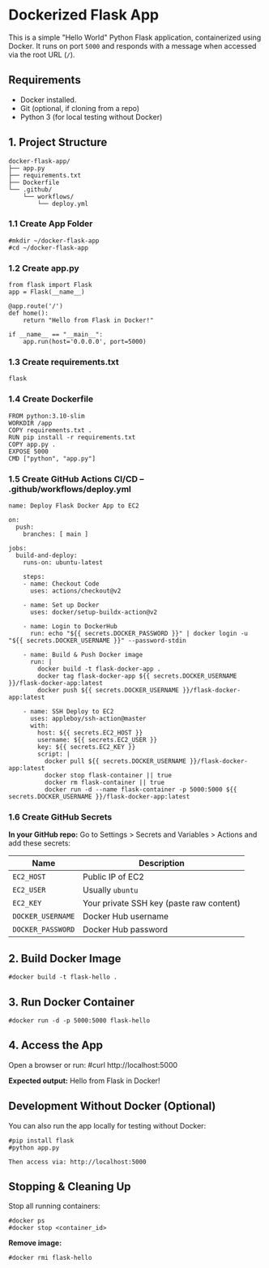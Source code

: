 # Dockerized Flask App

This is a simple "Hello World" Python Flask application, containerized using Docker. It runs on port `5000` and responds with a message when accessed via the root URL (`/`).

## Requirements

- Docker installed.
- Git (optional, if cloning from a repo)
- Python 3 (for local testing without Docker)

## 1. Project Structure

    docker-flask-app/
    ├── app.py
    ├── requirements.txt
    ├── Dockerfile
    └── .github/
        └── workflows/
            └── deploy.yml



### 1.1 Create App Folder

    #mkdir ~/docker-flask-app
    #cd ~/docker-flask-app

### 1.2 Create app.py

    from flask import Flask
    app = Flask(__name__)
    
    @app.route('/')
    def home():
        return "Hello from Flask in Docker!"
    
    if __name__ == "__main__":
        app.run(host='0.0.0.0', port=5000)

### 1.3 Create requirements.txt

    flask

### 1.4 Create Dockerfile

    FROM python:3.10-slim
    WORKDIR /app
    COPY requirements.txt .
    RUN pip install -r requirements.txt
    COPY app.py .
    EXPOSE 5000
    CMD ["python", "app.py"]

### 1.5 Create GitHub Actions CI/CD – .github/workflows/deploy.yml

    name: Deploy Flask Docker App to EC2
    
    on:
      push:
        branches: [ main ]
    
    jobs:
      build-and-deploy:
        runs-on: ubuntu-latest
    
        steps:
        - name: Checkout Code
          uses: actions/checkout@v2
    
        - name: Set up Docker
          uses: docker/setup-buildx-action@v2
    
        - name: Login to DockerHub
          run: echo "${{ secrets.DOCKER_PASSWORD }}" | docker login -u "${{ secrets.DOCKER_USERNAME }}" --password-stdin
    
        - name: Build & Push Docker image
          run: |
            docker build -t flask-docker-app .
            docker tag flask-docker-app ${{ secrets.DOCKER_USERNAME }}/flask-docker-app:latest
            docker push ${{ secrets.DOCKER_USERNAME }}/flask-docker-app:latest
    
        - name: SSH Deploy to EC2
          uses: appleboy/ssh-action@master
          with:
            host: ${{ secrets.EC2_HOST }}
            username: ${{ secrets.EC2_USER }}
            key: ${{ secrets.EC2_KEY }}
            script: |
              docker pull ${{ secrets.DOCKER_USERNAME }}/flask-docker-app:latest
              docker stop flask-container || true
              docker rm flask-container || true
              docker run -d --name flask-container -p 5000:5000 ${{ secrets.DOCKER_USERNAME }}/flask-docker-app:latest


### 1.6 Create GitHub Secrets

**In your GitHub repo:** Go to Settings > Secrets and Variables > Actions and add these secrets:

| Name              | Description                              |
| ----------------- | ---------------------------------------- |
| `EC2_HOST`        | Public IP of EC2                         |
| `EC2_USER`        | Usually `ubuntu`                         |
| `EC2_KEY`         | Your private SSH key (paste raw content) |
| `DOCKER_USERNAME` | Docker Hub username                      |
| `DOCKER_PASSWORD` | Docker Hub password                      |


## 2. Build Docker Image

    #docker build -t flask-hello .

## 3. Run Docker Container

    #docker run -d -p 5000:5000 flask-hello

## 4. Access the App

Open a browser or run:
    #curl http://localhost:5000

**Expected output:**
Hello from Flask in Docker!

## Development Without Docker (Optional)

You can also run the app locally for testing without Docker:

    #pip install flask
    #python app.py
    
    Then access via: http://localhost:5000

## Stopping & Cleaning Up
Stop all running containers:

    #docker ps
    #docker stop <container_id>

**Remove image:**

    #docker rmi flask-hello
